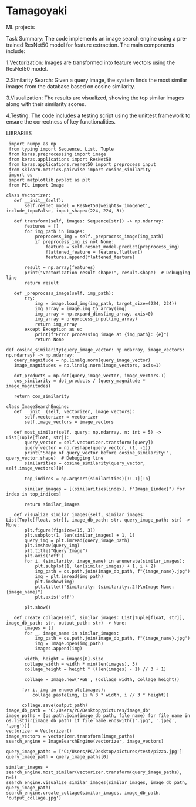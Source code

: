 # Tamagoyaki
ML projects

Task Summary:
The code implements an image search engine using a pre-trained ResNet50 model for feature extraction. The main components include:

1.Vectorization: Images are transformed into feature vectors using the ResNet50 model.

2.Similarity Search: Given a query image, the system finds the most similar images from the database based on cosine similarity.

3.Visualization: The results are visualized, showing the top similar images along with their similarity scores.

4.Testing: The code includes a testing script using the unittest framework to ensure the correctness of key functionalities.

LIBRARIES


     import numpy as np
     from typing import Sequence, List, Tuple
     from keras.preprocessing import image
     from keras.applications import ResNet50
     from keras.applications.resnet50 import preprocess_input
     from sklearn.metrics.pairwise import cosine_similarity
     import os
     import matplotlib.pyplot as plt
     from PIL import Image
     
    class Vectorizer:
       def __init__(self):
           self.resnet_model = ResNet50(weights='imagenet', include_top=False, input_shape=(224, 224, 3))
   
       def transform(self, images: Sequence[str]) -> np.ndarray:
           features = []
           for img_path in images:
               preprocess_img = self._preprocess_image(img_path)
               if preprocess_img is not None:
                   feature = self.resnet_model.predict(preprocess_img)
                   flattened_feature = feature.flatten()
                   features.append(flattened_feature)
   
           result = np.array(features)
           print("Vectorization result shape:", result.shape)  # Debugging line
           return result
   
       def _preprocess_image(self, img_path):
           try:
               img = image.load_img(img_path, target_size=(224, 224))
               img_array = image.img_to_array(img)
               img_array = np.expand_dims(img_array, axis=0)
               img_array = preprocess_input(img_array)
               return img_array
           except Exception as e:
               print(f"Error processing image at {img_path}: {e}")
               return None
               
    def cosine_similarity(query_image_vector: np.ndarray, image_vectors: np.ndarray) -> np.ndarray:
       query_magnitude = np.linalg.norm(query_image_vector)
       image_magnitudes = np.linalg.norm(image_vectors, axis=1)
   
       dot_products = np.dot(query_image_vector, image_vectors.T)
       cos_similarity = dot_products / (query_magnitude * image_magnitudes)
   
       return cos_similarity
   
    class ImageSearchEngine:
       def __init__(self, vectorizer, image_vectors):
           self.vectorizer = vectorizer
           self.image_vectors = image_vectors
   
       def most_similar(self, query: np.ndarray, n: int = 5) -> List[Tuple[float, str]]:
           query_vector = self.vectorizer.transform([query])
           query_vector = np.reshape(query_vector, (1, -1))
           print("Shape of query_vector before cosine_similarity:", query_vector.shape)  # Debugging line
           similarities = cosine_similarity(query_vector, self.image_vectors)[0]
   
           top_indices = np.argsort(similarities)[::-1][:n]
   
           similar_images = [(similarities[index], f"Image_{index}") for index in top_indices]
   
           return similar_images
   
       def visualize_similar_images(self, similar_images: List[Tuple[float, str]], image_db_path: str, query_image_path: str) -> None:
           plt.figure(figsize=(15, 3))
           plt.subplot(1, len(similar_images) + 1, 1)
           query_img = plt.imread(query_image_path)
           plt.imshow(query_img)
           plt.title("Query Image")
           plt.axis('off')
           for i, (similarity, image_name) in enumerate(similar_images):
               plt.subplot(1, len(similar_images) + 1, i + 2)
               img_path = os.path.join(image_db_path, f"{image_name}.jpg")
               img = plt.imread(img_path)
               plt.imshow(img)
               plt.title(f"Similarity: {similarity:.2f}\nImage Name: {image_name}")
               plt.axis('off')
   
           plt.show()
   
       def create_collage(self, similar_images: List[Tuple[float, str]], image_db_path: str, output_path: str) -> None:
           images = []
           for _, image_name in similar_images:
               img_path = os.path.join(image_db_path, f"{image_name}.jpg")
               img = Image.open(img_path)
               images.append(img)
   
           width, height = images[0].size
           collage_width = width * min(len(images), 3)
           collage_height = height * ((len(images) - 1) // 3 + 1)
   
           collage = Image.new('RGB', (collage_width, collage_height))
   
          for i, img in enumerate(images):
              collage.paste(img, (i % 3 * width, i // 3 * height))
  
          collage.save(output_path)
    image_db_path = 'C:/Users/PC/Desktop/pictures/image_db'
    image_paths = [os.path.join(image_db_path, file_name) for file_name in os.listdir(image_db_path) if file_name.endswith(('.jpg', '.jpeg', '.png'))]  
    vectorizer = Vectorizer()
    image_vectors = vectorizer.transform(image_paths)
    search_engine = ImageSearchEngine(vectorizer, image_vectors)
    
    query_image_paths = ['C:/Users/PC/Desktop/pictures/test/pizza.jpg']
    query_image_path = query_image_paths[0]
    
    similar_images = search_engine.most_similar(vectorizer.transform(query_image_paths), n=5)
    search_engine.visualize_similar_images(similar_images, image_db_path, query_image_path)
    search_engine.create_collage(similar_images, image_db_path, 'output_collage.jpg')
 
